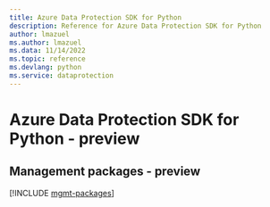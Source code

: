 ```yaml
---
title: Azure Data Protection SDK for Python
description: Reference for Azure Data Protection SDK for Python
author: lmazuel
ms.author: lmazuel
ms.data: 11/14/2022
ms.topic: reference
ms.devlang: python
ms.service: dataprotection
---
```

# Azure Data Protection SDK for Python - preview

## Management packages - preview
[!INCLUDE [mgmt-packages](data-protection-mgmt-index.md)]